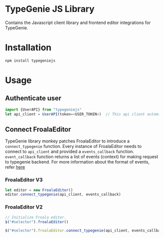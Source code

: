 # TypeGenie JS Library
Contains the Javascript client library and frontend editor integrations for TypeGenie.


# Installation
```bash
npm install typegeniejs
```

# Usage

## Authenticate user
```js
import {UserAPI} from "typegeniejs"
let api_client = UserAPI(token=<USER_TOKEN>)  // This api client automatrically renews tokens
```

## Connect FroalaEditor
TypeGenie library monkey patches FroalaEditor to introduce a `connect_typegenie` function. Every instance of FroalaEditor needs to connect to `api_client` and provided a `events_callback` function. `event_callback` function returns a list of events (context) for making request to typegenie backend. For more information about the format of events, refer [here](http://api.typegenie.net/#upload-dialogues)

### FroalaEditor V3
```js
let editor = new FroalaEditor()
editor.connect_typegenie(api_client, events_callback)
```

### FroalaEditor V2
```js
// Initialize Froala editor.
$("#selector").froalaEditor()

$("#selector").froalaEditor.connect_typegenie(api_client, events_callback)
```


